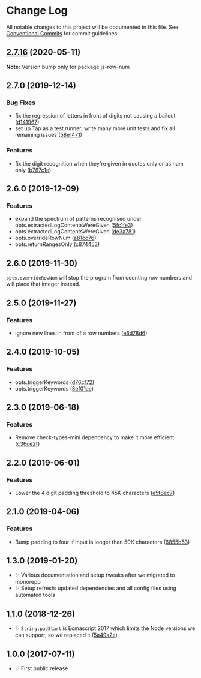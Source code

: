 # Change Log

All notable changes to this project will be documented in this file.
See [Conventional Commits](https://conventionalcommits.org) for commit guidelines.

## [2.7.16](https://gitlab.com/codsen/codsen/compare/js-row-num@2.7.15...js-row-num@2.7.16) (2020-05-11)

**Note:** Version bump only for package js-row-num





## 2.7.0 (2019-12-14)

### Bug Fixes

- fix the regression of letters in front of digits not causing a bailout ([d141967](https://gitlab.com/codsen/codsen/commit/d14196750fa3b83d049bbd573fe0851ef150120f))
- set up Tap as a test runner, write many more unit tests and fix all remaining issues ([58e1471](https://gitlab.com/codsen/codsen/commit/58e147195282077df7ad20efb00dac95976ac24d))

### Features

- fix the digit recognition when they're given in quotes only or as num only ([b787c1e](https://gitlab.com/codsen/codsen/commit/b787c1ed86671311a21f842e42f2305e5914b15b))

## 2.6.0 (2019-12-09)

### Features

- expand the spectrum of patterns recognised under opts.extractedLogContentsWereGiven ([5fc1fe3](https://gitlab.com/codsen/codsen/commit/5fc1fe3e9fece9cbf99a013b9c911768366d80e7))
- opts.extractedLogContentsWereGiven ([de3a781](https://gitlab.com/codsen/codsen/commit/de3a781cd78ca0d4c276d4f0a177a4da1f4237c2))
- opts.overrideRowNum ([a81cc76](https://gitlab.com/codsen/codsen/commit/a81cc768f317f54d4456c4891c31ebedf5282b88))
- opts.returnRangesOnly ([c874453](https://gitlab.com/codsen/codsen/commit/c87445382d887631de6ba048a2e54bb0c65c8f9f))

## 2.6.0 (2019-11-30)

`opts.overrideRowNum` will stop the program from counting row numbers and will place that integer instead.

## 2.5.0 (2019-11-27)

### Features

- ignore new lines in front of a row numbers ([e6d78d6](https://gitlab.com/codsen/codsen/commit/e6d78d6a830f06e5a7910ea266367b0d16dc3fd1))

## 2.4.0 (2019-10-05)

### Features

- opts.triggerKeywords ([d76cf72](https://gitlab.com/codsen/codsen/commit/d76cf72))
- opts.triggerKeywords ([8ef01ae](https://gitlab.com/codsen/codsen/commit/8ef01ae))

## 2.3.0 (2019-06-18)

### Features

- Remove check-types-mini dependency to make it more efficient ([c36ce2f](https://gitlab.com/codsen/codsen/commit/c36ce2f))

## 2.2.0 (2019-06-01)

### Features

- Lower the 4 digit padding threshold to 45K characters ([e5f8ec7](https://gitlab.com/codsen/codsen/commit/e5f8ec7))

## 2.1.0 (2019-04-06)

### Features

- Bump padding to four if input is longer than 50K characters ([6855b53](https://gitlab.com/codsen/codsen/commit/6855b53))

## 1.3.0 (2019-01-20)

- ✨ Various documentation and setup tweaks after we migrated to monorepo
- ✨ Setup refresh: updated dependencies and all config files using automated tools

## 1.1.0 (2018-12-26)

- ✨ `String.padStart` is Ecmascript 2017 which limits the Node versions we can support, so we replaced it ([5a49a2e](https://gitlab.com/codsen/codsen/tree/master/packages/js-row-num/commits/5a49a2e))

## 1.0.0 (2017-07-11)

- ✨ First public release
